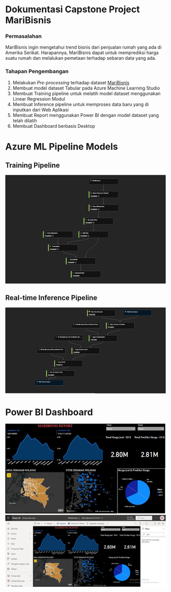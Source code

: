 
# Dokumentasi Capstone Project MariBisnis


### Permasalahan
MariBisnis ingin mengetahui trend bisnis dari penjualan rumah yang ada di Amerika 
Serikat. Harapannya, MariBisnis dapat untuk memprediksi harga suatu rumah dan 
melalukan pemetaan terhadap sebaran data yang ada.

### Tahapan Pengembangan
1. Melakukan <i>Pre-processing</i> terhadap dataset [MariBisnis](Dataset/MariBisnis.csv)
2. Membuat model dataset Tabular pada Azure Machine Learning Studio
3. Membuat Training pipeline untuk melatih model dataset menggunakan Linear Regression Modul
4. Membuat Inference pipeline untuk memproses data baru yang di inputkan dari Web Aplikasi
5. Membuat Report menggunakan Power BI dengan model dataset yang telah dilatih
6. Membuat Dashboard berbasis Desktop


# Azure ML Pipeline Models
## Training Pipeline
<img src="Dokumentasi/TrainingPipeline.PNG" />

## Real-time Inference Pipeline
<img src="Dokumentasi/Real-timeInferencePipeline.PNG" />

# Power BI Dashboard
<img src="Dokumentasi/Report-Power-BI/HasilDashboardDesktopBI.JPG" />
<img src="Dokumentasi/Report-Power-BI/DashboardPowerBIService.JPG" />

